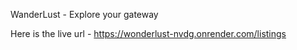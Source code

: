WanderLust - Explore your gateway

Here is the live url - https://wonderlust-nvdg.onrender.com/listings
